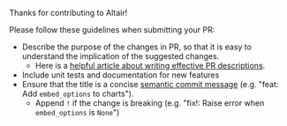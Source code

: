 <!-- Click "Preview" to read this message; then delete it. -->

Thanks for contributing to Altair!

Please follow these guidelines when submitting your PR:

- Describe the purpose of the changes in PR, so that it is easy to understand the implication of the suggested changes.
    - Here is a [helpful article about writing effective PR descriptions](https://medium.com/@greenberg/writing-pull-requests-your-coworkers-might-enjoy-reading-9d0307e93da3).
- Include unit tests and documentation for new features
- Ensure that the title is a concise [semantic commit message](https://www.conventionalcommits.org/) (e.g. "feat: Add `embed_options` to charts").
    - Append `!` if the change is breaking (e.g. "fix!: Raise error when `embed_options` is `None`")
